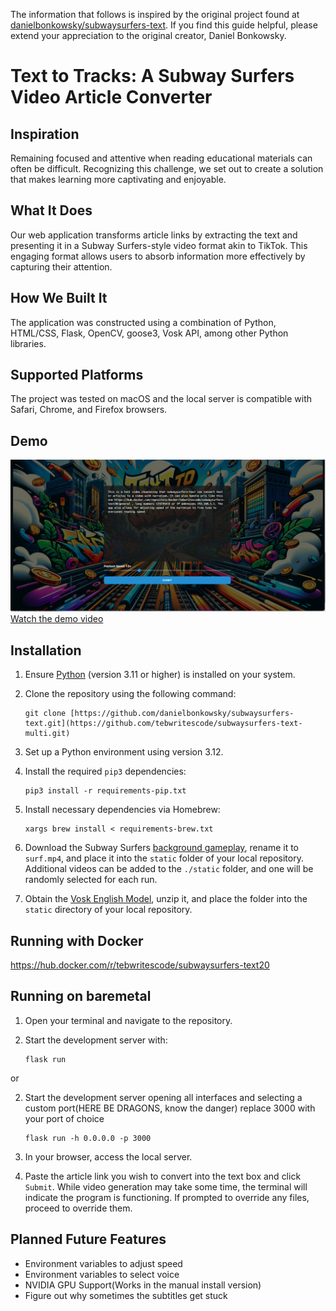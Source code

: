 The information that follows is inspired by the original project found at [danielbonkowsky/subwaysurfers-text](https://github.com/danielbonkowsky/subwaysurfers-text). If you find this guide helpful, please extend your appreciation to the original creator, Daniel Bonkowsky.

# Text to Tracks: A Subway Surfers Video Article Converter

## Inspiration
Remaining focused and attentive when reading educational materials can often be difficult. Recognizing this challenge, we set out to create a solution that makes learning more captivating and enjoyable.

## What It Does
Our web application transforms article links by extracting the text and presenting it in a Subway Surfers-style video format akin to TikTok. This engaging format allows users to absorb information more effectively by capturing their attention.

## How We Built It
The application was constructed using a combination of Python, HTML/CSS, Flask, OpenCV, goose3, Vosk API, among other Python libraries.

## Supported Platforms
The project was tested on macOS and the local server is compatible with Safari, Chrome, and Firefox browsers.

## Demo
![Screenshot of Subway Surfers - Text](./demo/screenshot.png)
[Watch the demo video](./demo/demo_output.mp4)

## Installation

1. Ensure [Python](https://www.python.org/) (version 3.11 or higher) is installed on your system.

2. Clone the repository using the following command:
   ```
   git clone [https://github.com/danielbonkowsky/subwaysurfers-text.git](https://github.com/tebwritescode/subwaysurfers-text-multi.git)
   ```

3. Set up a Python environment using version 3.12.

4. Install the required `pip3` dependencies:
   ```
   pip3 install -r requirements-pip.txt
   ```

5. Install necessary dependencies via Homebrew:
   ```
   xargs brew install < requirements-brew.txt
   ```

6. Download the Subway Surfers [background gameplay](https://drive.google.com/file/d/1ZyFZKIB1HiZM_XDQPRRiiAIvU4sgl10k/view?usp=drive_link), rename it to `surf.mp4`, and place it into the `static` folder of your local repository. Additional videos can be added to the `./static` folder, and one will be randomly selected for each run.

7. Obtain the [Vosk English Model](https://alphacephei.com/vosk/models/vosk-model-en-us-0.22.zip), unzip it, and place the folder into the `static` directory of your local repository.

## Running with Docker
https://hub.docker.com/r/tebwritescode/subwaysurfers-text20

## Running on baremetal

1. Open your terminal and navigate to the repository.

2. Start the development server with:
   ```
   flask run
   ```

or

2. Start the development server opening all interfaces and selecting a custom port(HERE BE DRAGONS, know the danger) replace 3000 with your port of choice
   ```
   flask run -h 0.0.0.0 -p 3000
   ```

3. In your browser, access the local server.

4. Paste the article link you wish to convert into the text box and click `Submit`. While video generation may take some time, the terminal will indicate the program is functioning. If prompted to override any files, proceed to override them.


## Planned Future Features
 - Environment variables to adjust speed
 - Environment variables to select voice
 - NVIDIA GPU Support(Works in the manual install version)
 - Figure out why sometimes the subtitles get stuck
